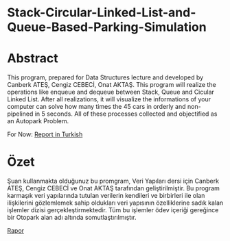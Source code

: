 # Stack-Circular-Linked-List-and-Queue-Based-Parking-Simulation

# Abstract 

This program, prepared for Data Structures lecture and developed by Canberk ATEŞ, Cengiz CEBECİ, Onat AKTAŞ. 
This program will realize the operations like enqueue and dequeue between Stack, Queue and Cicular Linked List. 
After all realizations, it will visualize the informations of your computer can solve how many times the 45 cars 
in orderly and non-pipelined in 5 seconds. All of these processes collected and objectified as an Autopark Problem.

For Now: 
<a href="https://drive.google.com/open?id=12CB5WA7dnSp0xOHACvEt9xK5Qu_4Lcyw">Report in Turkish</a>

# Özet
Şuan kullanmakta olduğunuz bu promgram, Veri Yapıları dersi için Canberk ATEŞ, Cengiz CEBECİ ve Onat AKTAŞ tarafından
geliştirilmiştir. Bu program karmaşık veri yapılarında tutulan verilerin kendileri ve birbirleri ile olan ilişkilerini gözlemlemek
sahip oldukları veri yapısının özelliklerine sadık kalan işlemler dizisi gerçekleştirmektedir. Tüm bu işlemler ödev içeriği 
gereğince bir Otopark alan adı altında somutlaştırılmıştır.

<a href="https://drive.google.com/open?id=12CB5WA7dnSp0xOHACvEt9xK5Qu_4Lcyw">Rapor</a>

